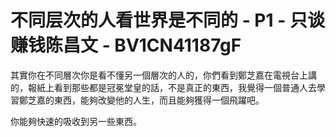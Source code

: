 # 不同层次的人看世界是不同的 - P1 - 只谈赚钱陈昌文 - BV1CN41187gF

其實你在不同層次你是看不懂另一個層次的人的，你們看到鄭芝嘉在電視台上講的，報紙上看到那些都是冠冕堂皇的話，不是真正的東西，我覺得一個普通人去學習鄭芝嘉的東西，能夠改變他的人生，而且能夠獲得一個飛躍吧。

你能夠快速的吸收到另一些東西。